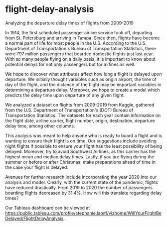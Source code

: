 # flight-delay-analysis
Analyzing the departure delay times of flights from 2009-2019

In 1914, the first scheduled passenger airline service took off, departing from St. Petersburg and arriving in Tampa. Since then, flights have become a normal part of life for most people in the U.S. According to the U.S. Department of Transportation's Bureau of Transportation Statistics, there were 797 million passengers that boarded domestic flights just last year. With so many people flying on a daily basis, it is important to know about potential delays for not only passengers but for airlines as well.

We hope to discover what attributes affect how long a flight is delayed upon departure. We initially thought variables such as origin airport, the time of day of the flight, and the distance of the flight may be important variables in determining a departure delay. Moreover, we hope to create a model which predicts the delay time upon departure of any given flight.

We analyzed a dataset on flights from 2009-2019 from Kaggle, gathered from the U.S. Department of Transportation's (DOT) Bureau of Transportation Statistics. The datasets for each year contain information on the flight date, airline carrier, flight number, origin, destination, departure delay time, among other columns.

This analysis was meant to help anyone who is ready to board a flight and is wanting to ensure their flight is on time. Our suggestions include avoiding night flights if possible to ensure your flight has the least possibility of being delayed. Moreover, try to avoid Southwest Airlines, as this carrier has the highest mean and median delay times. Lastly, if you are flying during the summer or before or after Christmas, make preparations ahead of time in the case your flight is delayed.

Avenues for further research include incorporating the year 2020 into our analysis and model. Clearly, with the current state of the pandemic, flights have reduced drastically. From 2019 to 2020 the number of passengers boarding flights decreased by 31.4%. How will this translate regarding delay times?

Our Tableau dashboard can be viewed at https://public.tableau.com/profile/stephanie.lao#!/vizhome/WillYourFlightBeDelayed/FlightDelayAnalysis.

